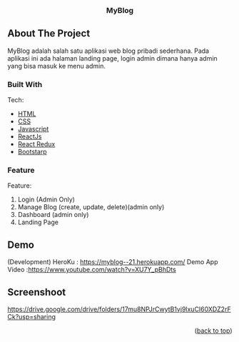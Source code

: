 <div id="top"></div>
<!--
*** Thanks for checking out the Best-README-Template. If you have a suggestion
*** that would make this better, please fork the repo and create a pull request
*** or simply open an issue with the tag "enhancement".
*** Don't forget to give the project a star!
*** Thanks again! Now go create something AMAZING! 😄
-->

<!-- PROJECT SHIELDS -->
<!--
*** I'm using markdown "reference style" links for readability.
*** Reference links are enclosed in brackets [ ] instead of parentheses ( ).
*** See the bottom of this document for the declaration of the reference variables
*** for contributors-url, forks-url, etc. This is an optional, concise syntax you may use.
*** https://www.markdownguide.org/basic-syntax/#reference-style-links
-->

<!-- PROJECT LOGO -->
<br />
<div align="center">
  </a>
  <h3 align="center">MyBlog</h3>
</div>

<!-- ABOUT THE PROJECT -->

## About The Project

MyBlog adalah salah satu aplikasi web blog pribadi sederhana. Pada aplikasi ini ada halaman landing page, login admin dimana hanya admin yang bisa masuk ke menu admin.

### Built With

Tech:

- [HTML](https://developer.mozilla.org/en-US/docs/Web/HTML?retiredLocale=id)
- [CSS](https://developer.mozilla.org/id/docs/Web/CSS)
- [Javascript](https://www.javascript.com/)
- [ReactJs](https://reactjs.org/docs/getting-started.html)
- [React Redux](https://react-redux.js.org/introduction/getting-started)
- [Bootstarp](https://getbootstrap.com/)

### Feature

Feature:

1. Login (Admin Only)
2. Manage Blog (create, update, delete)(admin only)
3. Dashboard (admin only)
4. Landing Page

## Demo

(Development)
HeroKu : https://myblog--21.herokuapp.com/
Demo App Video :https://www.youtube.com/watch?v=XU7Y_pBhDts

## Screenshoot

https://drive.google.com/drive/folders/17mu8NPJrCwytB1vj9lxuCI60XDZ2rFCk?usp=sharing

<!-- CONTACT -->
<p align="right">(<a href="#top">back to top</a>)</p>
